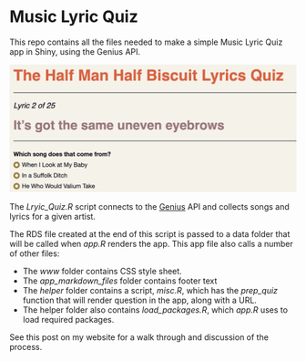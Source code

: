 # Music Lyric Quiz

This repo contains all the files needed to make a simple Music Lyric Quiz app in Shiny, using the Genius API. 

![](images/featured.png)

The *Lryic_Quiz.R* script connects to the [Genius](https://genius.com/) API and collects songs and lyrics for a given artist.

The RDS file created at the end of this script is passed to a data folder that will be called when *app.R* renders the app. This app file also calls a number of other files:

* The *www* folder contains CSS style sheet.
* The *app_markdown_files* folder contains footer text
* The *helper* folder contains a script, *misc.R*, which has the *prep_quiz* function that will render question in the app, along with a URL. 
* The helper folder also contains *load_packages.R*, which *app.R* uses to load required packages.

See this post on my website for a walk through and discussion of the process.
                    


